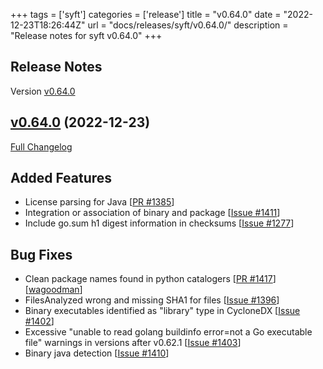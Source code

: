 +++
tags = ['syft']
categories = ['release']
title = "v0.64.0"
date = "2022-12-23T18:26:44Z"
url = "docs/releases/syft/v0.64.0/"
description = "Release notes for syft v0.64.0"
+++

## Release Notes

Version [v0.64.0](https://github.com/anchore/syft/releases/tag/v0.64.0)

## [v0.64.0](https://github.com/anchore/syft/tree/v0.64.0) (2022-12-23)

[Full Changelog](https://github.com/anchore/syft/compare/v0.63.0...v0.64.0)

## Added Features

- License parsing for Java [[PR #1385](https://github.com/anchore/syft/pull/1385)]
- Integration or association of binary and package [[Issue #1411](https://github.com/anchore/syft/issues/1411)]
- Include go.sum h1 digest information in checksums [[Issue #1277](https://github.com/anchore/syft/issues/1277)]

## Bug Fixes

- Clean package names found in python catalogers [[PR #1417](https://github.com/anchore/syft/pull/1417)] [[wagoodman](https://github.com/wagoodman)]
- FilesAnalyzed wrong and missing SHA1 for files [[Issue #1396](https://github.com/anchore/syft/issues/1396)]
- Binary executables identified as "library" type in CycloneDX [[Issue #1402](https://github.com/anchore/syft/issues/1402)]
- Excessive "unable to read golang buildinfo error=not a Go executable file" warnings in versions after v0.62.1 [[Issue #1403](https://github.com/anchore/syft/issues/1403)]
- Binary java detection [[Issue #1410](https://github.com/anchore/syft/issues/1410)]
